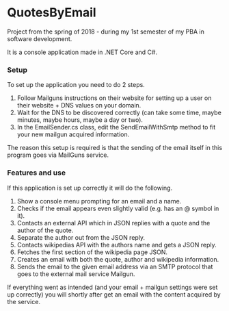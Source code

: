 # QuotesByEmail

Project from the spring of 2018 - during my 1st semester of my PBA in software development.

It is a console application made in .NET Core and C#.

### Setup

To set up the application you need to do 2 steps.

1. Follow Mailguns instructions on their website for setting up a user on their website + DNS values on your domain.
2. Wait for the DNS to be discovered correctly (can take some time, maybe minutes, maybe hours, maybe a day or two).
3. In the EmailSender.cs class, edit the SendEmailWithSmtp method to fit your new mailgun acquired information.

The reason this setup is required is that the sending of the email itself in this program goes via MailGuns service.

### Features and use

If this application is set up correctly it will do the following.

1. Show a console menu prompting for an email and a name.
2. Checks if the email appears even slightly valid (e.g. has an @ symbol in it).
3. Contacts an external API which in JSON replies with a quote and the author of the quote.
4. Separate the author out from the JSON reply.
5. Contacts wikipedias API with the authors name and gets a JSON reply.
6. Fetches the first section of the wikipedia page JSON.
7. Creates an email with both the quote, author and wikipedia information.
8. Sends the email to the given email address via an SMTP protocol that goes to the external mail service Mailgun.

If everything went as intended (and your email + mailgun settings were set up correctly) you will shortly after get an email with the content acquired by the service.